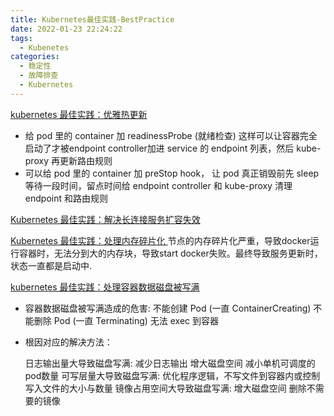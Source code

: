 ```yaml
---
title: Kubernetes最佳实践-BestPractice
date: 2022-01-23 22:24:22
tags:
  - Kubenetes
categories: 
  - 稳定性
  - 故障排查
  - Kubernetes
---
```


<p></p>
<!-- more -->



[kubernetes 最佳实践：优雅热更新](https://tencentcloudcontainerteam.github.io/2019/05/08/kubernetes-best-practice-grace-update/)
+ 给 pod 里的 container 加 readinessProbe (就绪检查)
  这样可以让容器完全启动了才被endpoint controller加进 service 的 endpoint 列表，然后 kube-proxy 再更新路由规则
+ 可以给 pod 里的 container 加 preStop hook，
  让 pod 真正销毁前先 sleep 等待一段时间，留点时间给 endpoint controller 和 kube-proxy 清理 endpoint 和路由规则


[Kubernetes 最佳实践：解决长连接服务扩容失效](https://tencentcloudcontainerteam.github.io/2019/06/06/scale-keepalive-service/)

[Kubernetes 最佳实践：处理内存碎片化 ](https://tencentcloudcontainerteam.github.io/2019/06/06/handle-memory-fragmentation/)
节点的内存碎片化严重，导致docker运行容器时，无法分到大的内存块，导致start docker失败。最终导致服务更新时，状态一直都是启动中.


[kubernetes 最佳实践：处理容器数据磁盘被写满](https://tencentcloudcontainerteam.github.io/2019/06/08/kubernetes-best-practice-handle-disk-full/)
+ 容器数据磁盘被写满造成的危害:
    不能创建 Pod (一直 ContainerCreating)
    不能删除 Pod (一直 Terminating)
    无法 exec 到容器
+ 根因对应的解决方法：

    日志输出量大导致磁盘写满:
        减少日志输出
        增大磁盘空间
        减小单机可调度的pod数量
    可写层量大导致磁盘写满: 优化程序逻辑，不写文件到容器内或控制写入文件的大小与数量
    镜像占用空间大导致磁盘写满:
        增大磁盘空间
        删除不需要的镜像

